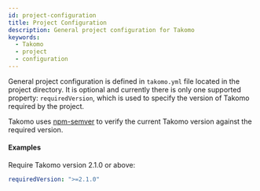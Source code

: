 ```yaml
---
id: project-configuration
title: Project Configuration
description: General project configuration for Takomo
keywords:
  - Takomo
  - project
  - configuration
---
```

General project configuration is defined in `takomo.yml` file located in the project directory. It is optional and currently there is only one supported property: `requiredVersion`, which is used to specify the version of Takomo required by the project.

Takomo uses [npm-semver](https://docs.npmjs.com/misc/semver) to verify the current Takomo version against the required version.

#### Examples

Require Takomo version 2.1.0 or above:

```yaml
requiredVersion: ">=2.1.0"
```
